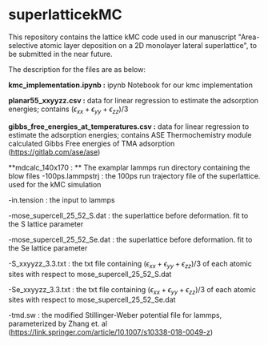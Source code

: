 # superlatticekMC
This repository contains the lattice kMC code used in our manuscript "Area-selective atomic layer deposition on a 2D monolayer lateral superlattice", to be submitted in the near future.

The description for the files are as below:

**kmc_implementation.ipynb  :** ipynb Notebook for our kmc implementation

**planar55_xxyyzz.csv :** data for linear regression to estimate the adsorption energies; contains $\mathrm(\epsilon_{xx} + \epsilon_{yy} + \epsilon_{zz})/3$ 

**gibbs_free_energies_at_temperatures.csv  :** data for linear regression to estimate the adsorption energies; contains ASE Thermochemistry module calculated Gibbs Free energies of TMA adsorption (https://gitlab.com/ase/ase)
  
**mdcalc_140x170 : ** The examplar lammps run directory containing the blow files
  -100ps.lammpstrj : the 100ps run trajectory file of the superlattice. used for the kMC simulation

  -in.tension : the input to lammps
  
  -mose_supercell_25_52_S.dat : the superlattice before deformation. fit to the S lattice parameter
  
  -mose_supercell_25_52_Se.dat : the superlattice before deformation. fit to the Se lattice parameter
  
  -S_xxyyzz_3.3.txt : the txt file containing $\mathrm(\epsilon_{xx} + \epsilon_{yy} + \epsilon_{zz})/3$ of each atomic sites with respect to mose_supercell_25_52_S.dat 
  
  -Se_xxyyzz_3.3.txt : the txt file containing $\mathrm(\epsilon_{xx} + \epsilon_{yy} + \epsilon_{zz})/3$ of each atomic sites with respect to mose_supercell_25_52_Se.dat 
  
  -tmd.sw : the modified Stillinger-Weber potential file for lammps, parameterized by Zhang et. al (https://link.springer.com/article/10.1007/s10338-018-0049-z)
